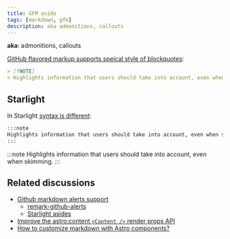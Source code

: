 ```yaml
---
title: GFM aside
tags: [markdown, gfm]
description: aka admonitions, callouts
---
```


**aka**: admonitions, callouts

[GitHub flavored markup supports speical style of blockquotes](https://github.com/orgs/community/discussions/16925):

```md
> [!NOTE]  
> Highlights information that users should take into account, even when skimming.
```

## Starlight

In Starlight [syntax is different](https://starlight.astro.build/guides/authoring-content/#asides):

```md
:::note
Highlights information that users should take into account, even when skimming.
:::
```

:::note
Highlights information that users should take into account, even when skimming.
:::

## Related discussions

- [Github markdown alerts support](https://github.com/withastro/starlight/discussions/1884)
  - [remark-github-alerts](https://github.com/hyoban/remark-github-alerts/blob/main/src/index.ts)
  - [Starlight asides](https://github.com/withastro/starlight/blob/main/packages/starlight/integrations/asides.ts)
- [Improve the astro:content `<Content />` render props API](https://github.com/withastro/roadmap/discussions/769)
- [How to customize markdown with Astro components?](https://github.com/withastro/roadmap/discussions/423)
